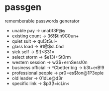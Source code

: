 # passgen
rememberable passwords generator

* unable pay -> unab13P@y
* existing count -> 36!$tin9C0un+
* quiet suit -> qu!3tSui+
* glass load -> 91@$sL0ad
* sick self -> $!(<S31=
* select storm -> $e13(+St0rm
* western session -> w3$+ernSess!0n
* business official -> ^Cbetter big -> b3t+erB!9
* professional people -> pr0=es$!on@1P3ople
* old leader -> 01dLe@d3r
* specific link -> $p3(!=icLin<
